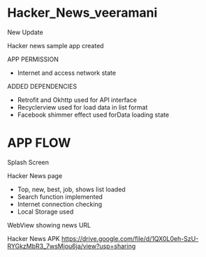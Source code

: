 # Hacker_News_veeramani
New Update

Hacker news sample app created

APP PERMISSION
- Internet and access network state

ADDED DEPENDENCIES
- Retrofit and Okhttp used for API interface
- Recyclerview used for load data in list format
- Facebook shimmer effect used forData loading state

APP FLOW
========
Splash Screen

Hacker News page
- Top, new, best, job, shows list loaded
- Search function implemented
- Internet connection checking
- Local Storage used

WebView showing news URL

Hacker News APK
https://drive.google.com/file/d/1QX0L0eh-SzU-RYGkzMbR3_7wsMjou6ja/view?usp=sharing



